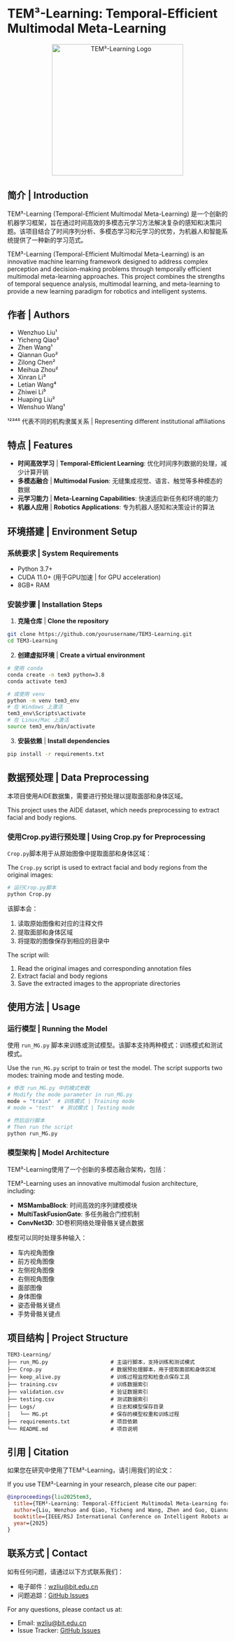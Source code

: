 # TEM³-Learning: Temporal-Efficient Multimodal Meta-Learning

<div align="center">
  <img src="assets/logo.png" alt="TEM³-Learning Logo" width="300"/>
</div>

## 简介 | Introduction

TEM³-Learning (Temporal-Efficient Multimodal Meta-Learning) 是一个创新的机器学习框架，旨在通过时间高效的多模态元学习方法解决复杂的感知和决策问题。该项目结合了时间序列分析、多模态学习和元学习的优势，为机器人和智能系统提供了一种新的学习范式。

TEM³-Learning (Temporal-Efficient Multimodal Meta-Learning) is an innovative machine learning framework designed to address complex perception and decision-making problems through temporally efficient multimodal meta-learning approaches. This project combines the strengths of temporal sequence analysis, multimodal learning, and meta-learning to provide a new learning paradigm for robotics and intelligent systems.

## 作者 | Authors

- Wenzhuo Liu¹
- Yicheng Qiao²
- Zhen Wang¹
- Qiannan Guo²
- Zilong Chen²
- Meihua Zhou²
- Xinran Li³
- Letian Wang⁴
- Zhiwei Li⁵
- Huaping Liu²
- Wenshuo Wang¹

¹²³⁴⁵ 代表不同的机构隶属关系 | Representing different institutional affiliations

## 特点 | Features

- **时间高效学习** | **Temporal-Efficient Learning**: 优化时间序列数据的处理，减少计算开销
- **多模态融合** | **Multimodal Fusion**: 无缝集成视觉、语言、触觉等多种模态的数据
- **元学习能力** | **Meta-Learning Capabilities**: 快速适应新任务和环境的能力
- **机器人应用** | **Robotics Applications**: 专为机器人感知和决策设计的算法

## 环境搭建 | Environment Setup

### 系统要求 | System Requirements

- Python 3.7+
- CUDA 11.0+ (用于GPU加速 | for GPU acceleration)
- 8GB+ RAM

### 安装步骤 | Installation Steps

1. **克隆仓库** | **Clone the repository**

```bash
git clone https://github.com/yourusername/TEM3-Learning.git
cd TEM3-Learning
```

2. **创建虚拟环境** | **Create a virtual environment**

```bash
# 使用 conda
conda create -n tem3 python=3.8
conda activate tem3

# 或使用 venv
python -m venv tem3_env
# 在 Windows 上激活
tem3_env\Scripts\activate
# 在 Linux/Mac 上激活
source tem3_env/bin/activate
```

3. **安装依赖** | **Install dependencies**

```bash
pip install -r requirements.txt
```

## 数据预处理 | Data Preprocessing

本项目使用AIDE数据集，需要进行预处理以提取面部和身体区域。

This project uses the AIDE dataset, which needs preprocessing to extract facial and body regions.

### 使用Crop.py进行预处理 | Using Crop.py for Preprocessing

`Crop.py`脚本用于从原始图像中提取面部和身体区域：

The `Crop.py` script is used to extract facial and body regions from the original images:

```bash
# 运行Crop.py脚本
python Crop.py
```

该脚本会：
1. 读取原始图像和对应的注释文件
2. 提取面部和身体区域
3. 将提取的图像保存到相应的目录中

The script will:
1. Read the original images and corresponding annotation files
2. Extract facial and body regions
3. Save the extracted images to the appropriate directories

## 使用方法 | Usage

### 运行模型 | Running the Model

使用 `run_MG.py` 脚本来训练或测试模型。该脚本支持两种模式：训练模式和测试模式。

Use the `run_MG.py` script to train or test the model. The script supports two modes: training mode and testing mode.

```python
# 修改 run_MG.py 中的模式参数
# Modify the mode parameter in run_MG.py
mode = "train"  # 训练模式 | Training mode
# mode = "test"  # 测试模式 | Testing mode

# 然后运行脚本
# Then run the script
python run_MG.py
```

### 模型架构 | Model Architecture

TEM³-Learning使用了一个创新的多模态融合架构，包括：

TEM³-Learning uses an innovative multimodal fusion architecture, including:

- **MSMambaBlock**: 时间高效的序列建模模块
- **MultiTaskFusionGate**: 多任务融合门控机制
- **ConvNet3D**: 3D卷积网络处理骨骼关键点数据

模型可以同时处理多种输入：
- 车内视角图像
- 前方视角图像
- 左侧视角图像
- 右侧视角图像
- 面部图像
- 身体图像
- 姿态骨骼关键点
- 手势骨骼关键点

## 项目结构 | Project Structure

```
TEM3-Learning/
├── run_MG.py                    # 主运行脚本，支持训练和测试模式
├── Crop.py                      # 数据预处理脚本，用于提取面部和身体区域
├── keep_alive.py                # 训练过程监控和检查点保存工具
├── training.csv                 # 训练数据索引
├── validation.csv               # 验证数据索引
├── testing.csv                  # 测试数据索引
├── Logs/                        # 日志和模型保存目录
│   └── MG.pt                    # 保存的模型权重和训练过程
├── requirements.txt             # 项目依赖
└── README.md                    # 项目说明
```

## 引用 | Citation

如果您在研究中使用了TEM³-Learning，请引用我们的论文：

If you use TEM³-Learning in your research, please cite our paper:

```bibtex
@inproceedings{liu2025tem3,
  title={TEM³-Learning: Temporal-Efficient Multimodal Meta-Learning for Robotic Applications},
  author={Liu, Wenzhuo and Qiao, Yicheng and Wang, Zhen and Guo, Qiannan and Chen, Zilong and Zhou, Meihua and Li, Xinran and Wang, Letian and Li, Zhiwei and Liu, Huaping and Wang, Wenshuo},
  booktitle={IEEE/RSJ International Conference on Intelligent Robots and Systems (IROS)},
  year={2025}
}
```

## 联系方式 | Contact

如有任何问题，请通过以下方式联系我们：
- 电子邮件：wzliu@bit.edu.cn
- 问题追踪：[GitHub Issues](https://github.com/yourusername/TEM3-Learning/issues)

For any questions, please contact us at:
- Email: wzliu@bit.edu.cn
- Issue Tracker: [GitHub Issues](https://github.com/yourusername/TEM3-Learning/issues)